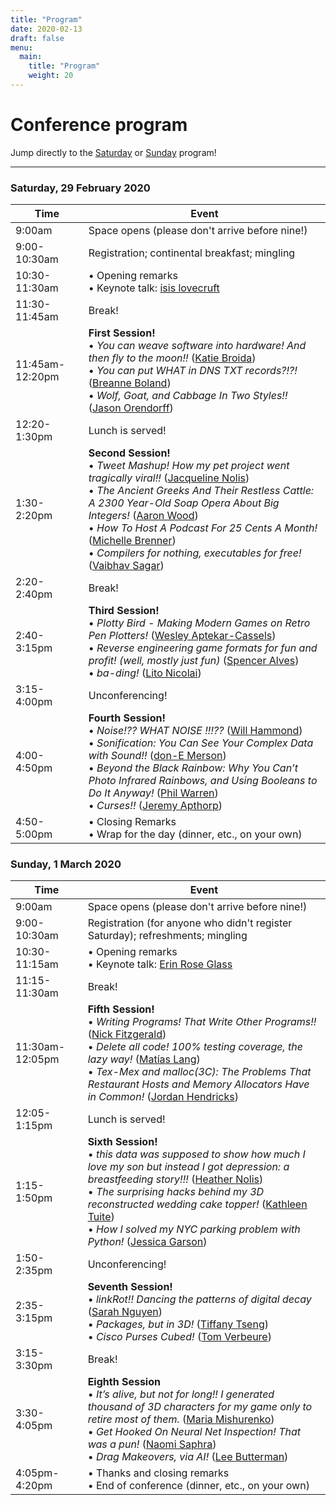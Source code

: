 ```yaml
---
title: "Program"
date: 2020-02-13
draft: false
menu:
  main:
    title: "Program"
    weight: 20
---
```

# Conference program

Jump directly to the [Saturday](#saturday) or [Sunday](#sunday) program!

---

<a name="saturday"></a>

### Saturday, 29 February 2020

<div class="scheduletable">

<div></div>

Time             | Event
-----------------|-------------------------------------------------------------------------
9:00am          | Space opens (please don't arrive before nine!)
9:00-10:30am    | Registration; continental breakfast; mingling
10:30-11:30am   | &bull; Opening remarks <br /> &bull; Keynote talk: [isis lovecruft](/speakers#isis-agora-lovecruft)
11:30-11:45am   | Break!
11:45am-12:20pm | **First Session!** <br/> &bull; *You can weave software into hardware! And then fly to the moon!!* ([Katie Broida](/speakers#katie-broida))<br /> &bull; *You can put WHAT in DNS TXT records?!?!* ([Breanne Boland](/speakers#breanne-boland))<br /> &bull; *Wolf, Goat, and Cabbage In Two Styles!!* ([Jason Orendorff](/speakers#jason-orendorff))
12:20-1:30pm    | Lunch is served!
1:30-2:20pm     | **Second Session!** <br/> &bull; *Tweet Mashup! How my pet project went tragically viral!!* ([Jacqueline Nolis](/speakers#jacqueline-nolis))<br/> &bull; *The Ancient Greeks And Their Restless Cattle: A 2300 Year-Old Soap Opera About Big Integers!* ([Aaron Wood](/speakers#aaron-wood))<br /> &bull; *How To Host A Podcast For 25 Cents A Month!* ([Michelle Brenner](/speakers#michelle-brenner))<br /> &bull; *Compilers for nothing, executables for free!* ([Vaibhav Sagar](/speakers#vaibhav-sagar))
2:20-2:40pm     | Break!
2:40-3:15pm     | **Third Session!** <br/> &bull; *Plotty Bird - Making Modern Games on Retro Pen Plotters!* ([Wesley Aptekar-Cassels](/speakers#wesley-aptekar-cassels))<br /> &bull; *Reverse engineering game formats for fun and profit! (well, mostly just fun)* ([Spencer Alves](/speakers#spencer-alves))<br /> &bull; *ba-ding!* ([Lito Nicolai](/speakers#lito-nicolai))
3:15-4:00pm     | Unconferencing!
4:00-4:50pm     | **Fourth Session!** <br/> &bull; *Noise!?? WHAT NOISE !!!??* ([Will Hammond](/speakers#will-hammond))<br /> &bull; *Sonification: You Can See Your Complex Data with Sound!!* ([don-E Merson](/speakers#don-e-merson))<br /> &bull; *Beyond the Black Rainbow:  Why You Can’t Photo Infrared Rainbows, and Using Booleans to Do It Anyway!* ([Phil Warren](/speakers#phil-warren)) <br /> &bull; *Curses!!* ([Jeremy Apthorp](/speakers#jeremy-apthorp))
4:50-5:00pm     | &bull; Closing Remarks <br/> &bull; Wrap for the day (dinner, etc., on your own)
</div>

<a name="sunday"></a>

### Sunday, 1 March 2020

<div class="scheduletable">

<div></div>

Time            | Event
-----------------|-------------------------------------------------------------------------
9:00am          | Space opens (please don't arrive before nine!)
9:00-10:30am    | Registration (for anyone who didn't register Saturday); refreshments; mingling
10:30-11:15am   | &bull; Opening remarks <br /> &bull; Keynote talk: [Erin Rose Glass](/speakers#erin-rose-glass)
11:15-11:30am   | Break!
11:30am-12:05pm    | **Fifth Session!** <br /> &bull; *Writing Programs! That Write Other Programs!!* ([Nick Fitzgerald](/speakers#nick-fitzgerald))<br /> &bull; *Delete all code! 100% testing coverage, the lazy way!* ([Matías Lang](/speakers#matías-lang))<br /> &bull; *Tex-Mex and malloc(3C): The Problems That Restaurant Hosts and Memory Allocators Have in Common!* ([Jordan Hendricks](/speakers#jordan-hendricks))
12:05-1:15pm     | Lunch is served!
1:15-1:50pm     | **Sixth Session!** <br /> &bull; *this data was supposed to show how much I love my son but instead I got depression: a breastfeeding story!!!* ([Heather Nolis](/speakers#heather-nolis))<br /> &bull; *The surprising hacks behind my 3D reconstructed wedding cake topper!* ([Kathleen Tuite](/speakers#kathleen-tuite))<br /> &bull; *How I solved my NYC parking problem with Python!* ([Jessica Garson](/speakers#jessica-garson))
1:50-2:35pm | Unconferencing!
2:35-3:15pm | **Seventh Session!** <br /> &bull; *linkRot!! Dancing the patterns of digital decay* ([Sarah Nguyen](/speakers#sarah-nguyen))<br /> &bull; *Packages, but in 3D!* ([Tiffany Tseng](/speakers#tiffany-tseng))<br /> &bull; *Cisco Purses Cubed!* ([Tom Verbeure](/speakers#tom-verbeure))
3:15-3:30pm     | Break!
3:30-4:05pm     | **Eighth Session** <br /> &bull; *It’s alive, but not for long!! I generated thousand of 3D characters for my game only to retire most of them.* ([Maria Mishurenko](/speakers#maria-mishurenko))<br /> &bull; *Get Hooked On Neural Net Inspection! That was a pun!* ([Naomi Saphra](/speakers#naomi-saphra))<br /> &bull; *Drag Makeovers, via AI!* ([Lee Butterman](/speakers#lee-butterman))
4:05pm-4:20pm  | &bull; Thanks and closing remarks <br /> &bull; End of conference (dinner, etc., on your own)

</div>